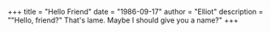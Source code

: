 +++
title = "Hello Friend"
date = "1986-09-17"
author = "Elliot"
description = "\"Hello, friend?\" That's lame. Maybe I should give you a name?"
+++